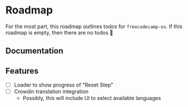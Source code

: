 # Roadmap

For the most part, this roadmap outlines todos for `freecodecamp-os`. If this roadmap is empty, then there are no todos 🎉

## Documentation

## Features

- [ ] Loader to show progress of "Reset Step"
- [ ] Crowdin translation integration
  - Possibly, this will include UI to select available languages
